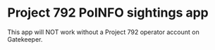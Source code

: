 # Project 792 PoINFO sightings app
This app will NOT work without a Project 792 operator account on Gatekeeper.

